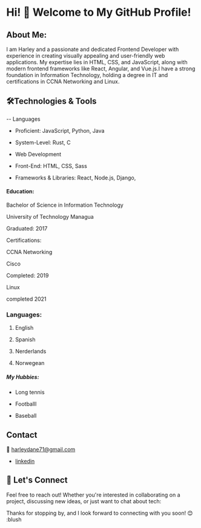 # Hi! 👋 Welcome to My GitHub Profile!

## About Me:

I am Harley and a passionate and dedicated Frontend Developer with 
experience in creating visually appealing and user-friendly web applications. My
expertise lies in HTML, CSS, and JavaScript, along with modern frontend
frameworks like React, Angular, and Vue.js.I have a strong foundation in
Information Technology, holding a degree in IT and certifications in CCNA
Networking and Linux.


## 🛠️Technologies & Tools
-- Languages

- Proficient: JavaScript, Python, Java
  

-  System-Level: Rust, C
  
- Web Development
 

- Front-End: HTML, CSS, Sass


-  Frameworks & Libraries: React, Node.js, Django, 


#### Education:

Bachelor of Science in Information Technology

University of Technology Managua

Graduated: 2017

Certifications:

CCNA Networking

Cisco

Completed: 2019

Linux

completed 2021

### Languages:

1. English

2. Spanish

3. Nerderlands

4. Norwegean

##### My Hubbies:

- Long tennis

- Footballl

- Baseball

## Contact

📧 harleydane71@gmail.com 


- [linkedin](https://www.linkedin.com/in/harley-dane-clair-duncan-b918a82a8/)

 


## 🤝 Let's Connect

 
Feel free to reach out! Whether you're interested in collaborating on a project, discussing new ideas, or just want to chat about tech:

 
Thanks for stopping by, and I look forward to connecting with you soon!
😊 :blush
